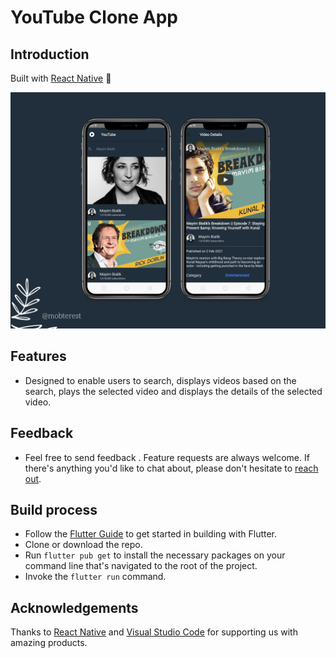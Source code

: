 # YouTube Clone App

## Introduction

Built with [React Native](https://reactnative.dev/) :star2:

![Banner of the images](showcase.png)

## Features

 - Designed to enable users to search, displays videos based on the search, plays the selected video and displays the details of the selected video.

## Feedback

- Feel free to send feedback . Feature requests are always welcome. If there's anything you'd like to chat about, please don't hesitate to [reach out](https://www.instagram.com/mobterest/).

## Build process

- Follow the [Flutter Guide](https://flutter.dev/docs/get-started/install) to get started in building with Flutter.
- Clone or download the repo.
- Run ``` flutter pub get ``` to install the necessary packages on your command line that's navigated to the root of the project.
- Invoke the ``` flutter run ``` command.

## Acknowledgements

Thanks to [React Native](https://reactnative.dev/) and [Visual Studio Code](https://code.visualstudio.com/) for supporting us with amazing products.